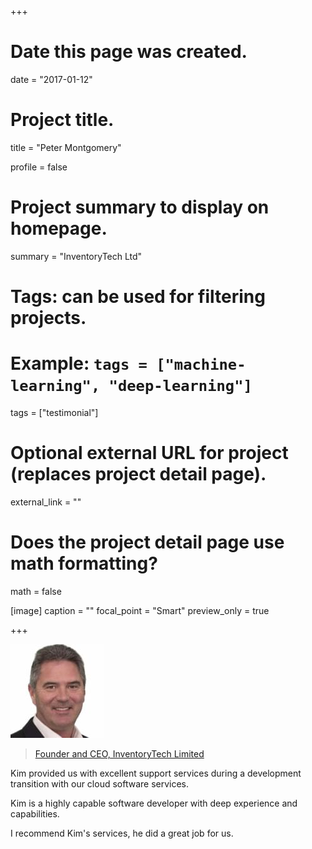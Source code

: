 +++
# Date this page was created.
date = "2017-01-12"

# Project title.
title = "Peter Montgomery"

profile = false

# Project summary to display on homepage.
summary = "InventoryTech Ltd"

# Tags: can be used for filtering projects.
# Example: `tags = ["machine-learning", "deep-learning"]`
tags = ["testimonial"]

# Optional external URL for project (replaces project detail page).
external_link = ""

# Does the project detail page use math formatting?
math = false

[image]
caption = ""
focal_point = "Smart"
preview_only = true

+++

<img class="testimonial-img-bordered" src="featured.jpg">

> [Founder and CEO, InventoryTech Limited](/project/portfolio-inventorytech)

Kim provided us with excellent support services during a development transition with our cloud software services.

Kim is a highly capable software developer with deep experience and capabilities.

I recommend Kim's services, he did a great job for us.

